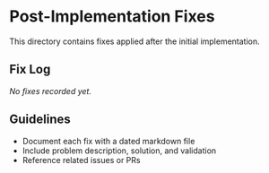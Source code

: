# Post-Implementation Fixes

This directory contains fixes applied after the initial implementation.

## Fix Log

_No fixes recorded yet._

## Guidelines
- Document each fix with a dated markdown file
- Include problem description, solution, and validation
- Reference related issues or PRs
